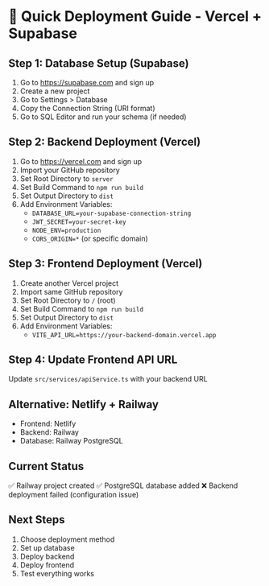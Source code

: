 # 🚀 Quick Deployment Guide - Vercel + Supabase

## Step 1: Database Setup (Supabase)
1. Go to https://supabase.com and sign up
2. Create a new project
3. Go to Settings > Database
4. Copy the Connection String (URI format)
5. Go to SQL Editor and run your schema (if needed)

## Step 2: Backend Deployment (Vercel)
1. Go to https://vercel.com and sign up
2. Import your GitHub repository
3. Set Root Directory to `server`
4. Set Build Command to `npm run build`
5. Set Output Directory to `dist`
6. Add Environment Variables:
   - `DATABASE_URL=your-supabase-connection-string`
   - `JWT_SECRET=your-secret-key`
   - `NODE_ENV=production`
   - `CORS_ORIGIN=*` (or specific domain)

## Step 3: Frontend Deployment (Vercel)
1. Create another Vercel project
2. Import same GitHub repository
3. Set Root Directory to `/` (root)
4. Set Build Command to `npm run build`
5. Set Output Directory to `dist`
6. Add Environment Variables:
   - `VITE_API_URL=https://your-backend-domain.vercel.app`

## Step 4: Update Frontend API URL
Update `src/services/apiService.ts` with your backend URL

## Alternative: Netlify + Railway
- Frontend: Netlify
- Backend: Railway
- Database: Railway PostgreSQL

## Current Status
✅ Railway project created
✅ PostgreSQL database added
❌ Backend deployment failed (configuration issue)

## Next Steps
1. Choose deployment method
2. Set up database
3. Deploy backend
4. Deploy frontend
5. Test everything works
